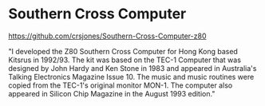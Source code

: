 # Southern Cross Computer

https://github.com/crsjones/Southern-Cross-Computer-z80

"I developed the Z80 Southern Cross Computer for Hong Kong based Kitsrus in 1992/93.
The kit was based on the TEC-1 Computer that was designed by John Hardy and Ken Stone
in 1983 and appeared in Australia's Talking Electronics Magazine Issue 10. 
The music and music routines were copied from the TEC-1's original monitor MON-1.
The computer also appeared in Silicon Chip Magazine in the August 1993 edition."
